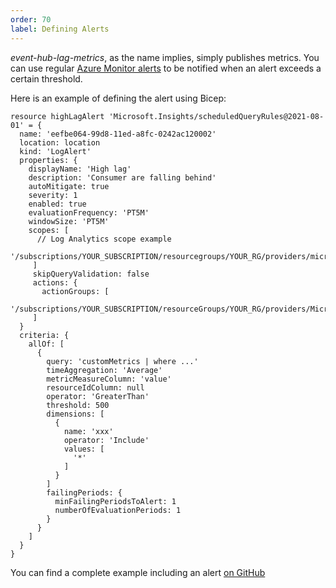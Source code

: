 ```yaml
--- 
order: 70
label: Defining Alerts
---
```


_event-hub-lag-metrics_, as the name implies, simply publishes metrics. You can 
use regular [Azure Monitor alerts](https://learn.microsoft.com/en-us/azure/azure-monitor/alerts/alerts-overview) 
to be notified when an alert exceeds a certain threshold.

Here is an example of defining the alert using Bicep:

```bicep
resource highLagAlert 'Microsoft.Insights/scheduledQueryRules@2021-08-01' = {
  name: 'eefbe064-99d8-11ed-a8fc-0242ac120002'
  location: location
  kind: 'LogAlert'
  properties: {
    displayName: 'High lag'
    description: 'Consumer are falling behind'
    autoMitigate: true
    severity: 1
    enabled: true
    evaluationFrequency: 'PT5M'
    windowSize: 'PT5M'
    scopes: [
      // Log Analytics scope example
      '/subscriptions/YOUR_SUBSCRIPTION/resourcegroups/YOUR_RG/providers/microsoft.operationalinsights/workspaces/YOUR_WORKSPACE'
     ]
     skipQueryValidation: false
     actions: {
       actionGroups: [
         '/subscriptions/YOUR_SUBSCRIPTION/resourceGroups/YOUR_RG/providers/Microsoft.Insights/actiongroups/YOUR_ACTION_GROU'
     ]
  }
  criteria: {
    allOf: [
      {
        query: 'customMetrics | where ...'
        timeAggregation: 'Average'
        metricMeasureColumn: 'value'
        resourceIdColumn: null
        operator: 'GreaterThan'
        threshold: 500
        dimensions: [
          {
            name: 'xxx'
            operator: 'Include'
            values: [
              '*'
            ]
          }
        ]
        failingPeriods: {
          minFailingPeriodsToAlert: 1
          numberOfEvaluationPeriods: 1
        }
      }
    ]
  }
}
```
 You can find a complete example including an alert [on GitHub](https://github.com/huditech/event-hub-lag-metrics-sample)
